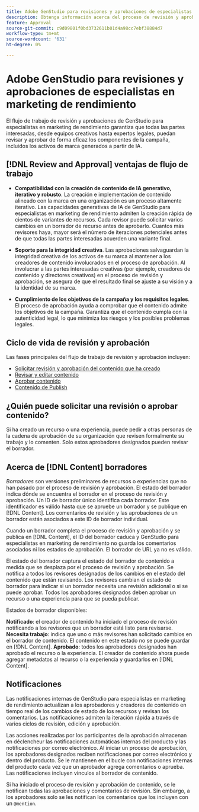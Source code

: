 ```yaml
---
title: Adobe GenStudio para revisiones y aprobaciones de especialistas en marketing de rendimiento
description: Obtenga información acerca del proceso de revisión y aprobación de GenStudio para especialistas en marketing de rendimiento.
feature: Approval
source-git-commit: c9d09801f0bd3732611b01d4a98cc7ebf38884d7
workflow-type: tm+mt
source-wordcount: '631'
ht-degree: 0%

---
```



# Adobe GenStudio para revisiones y aprobaciones de especialistas en marketing de rendimiento

El flujo de trabajo de revisión y aprobaciones de GenStudio para especialistas en marketing de rendimiento garantiza que todas las partes interesadas, desde equipos creativos hasta expertos legales, puedan revisar y aprobar de forma eficaz los componentes de la campaña, incluidos los activos de marca generados a partir de IA.

## [!DNL Review and Approval] ventajas de flujo de trabajo

* **Compatibilidad con la creación de contenido de IA generativo, iterativo y robusto**. La creación e implementación de contenido alineado con la marca en una organización es un proceso altamente iterativo. Las capacidades generativas de IA de GenStudio para especialistas en marketing de rendimiento admiten la creación rápida de cientos de variantes de recursos. Cada revisor puede solicitar varios cambios en un borrador de recurso antes de aprobarlo. Cuantos más revisores haya, mayor será el número de iteraciones potenciales antes de que todas las partes interesadas acuerden una variante final.

* **Soporte para la integridad creativa**. Las aprobaciones salvaguardan la integridad creativa de los activos de su marca al mantener a los creadores de contenido involucrados en el proceso de aprobación. Al involucrar a las partes interesadas creativas (por ejemplo, creadores de contenido y directores creativos) en el proceso de revisión y aprobación, se asegura de que el resultado final se ajuste a su visión y a la identidad de su marca.

* **Cumplimiento de los objetivos de la campaña y los requisitos legales**. El proceso de aprobación ayuda a comprobar que el contenido admite los objetivos de la campaña. Garantiza que el contenido cumpla con la autenticidad legal, lo que minimiza los riesgos y los posibles problemas legales.

## Ciclo de vida de revisión y aprobación

Las fases principales del flujo de trabajo de revisión y aprobación incluyen:

* [Solicitar revisión y aprobación del contenido que ha creado](./request-review.md)
* [Revisar y editar contenido](./review-and-edit.md)
* [Aprobar contenido](./approve-content.md)
* [Contenido de Publish](./publish-content.md)

## ¿Quién puede solicitar una revisión o aprobar contenido?

Si ha creado un recurso o una experiencia, puede pedir a otras personas de la cadena de aprobación de su organización que revisen formalmente su trabajo y lo comenten. Solo estos aprobadores designados pueden revisar el borrador.

## Acerca de [!DNL Content] borradores

_Borradores_ son versiones preliminares de recursos o experiencias que no han pasado por el proceso de revisión y aprobación. El estado del borrador indica dónde se encuentra el borrador en el proceso de revisión y aprobación. Un ID de borrador único identifica cada borrador. Este identificador es válido hasta que se apruebe un borrador y se publique en [!DNL Content]. Los comentarios de revisión y las aprobaciones de un borrador están asociados a este ID de borrador individual.

Cuando un borrador completa el proceso de revisión y aprobación y se publica en [!DNL Content], el ID del borrador caduca y GenStudio para especialistas en marketing de rendimiento no guarda los comentarios asociados ni los estados de aprobación. El borrador de URL ya no es válido.

El estado del borrador captura el estado del borrador de contenido a medida que se desplaza por el proceso de revisión y aprobación. Se notifica a todos los revisores designados de los cambios en el estado del contenido que están revisando. Los revisores cambian el estado de borrador para indicar si un borrador necesita una revisión adicional o si se puede aprobar. Todos los aprobadores designados deben aprobar un recurso o una experiencia para que se pueda publicar.

Estados de borrador disponibles:

**Notificado**: el creador de contenido ha iniciado el proceso de revisión notificando a los revisores que un borrador está listo para revisarse.
**Necesita trabajo**: indica que uno o más revisores han solicitado cambios en el borrador de contenido. El contenido en este estado no se puede guardar en [!DNL Content].
**Aprobado**: todos los aprobadores designados han aprobado el recurso o la experiencia. El creador de contenido ahora puede agregar metadatos al recurso o la experiencia y guardarlos en [!DNL Content].

## Notificaciones

Las notificaciones internas de GenStudio para especialistas en marketing de rendimiento actualizan a los aprobadores y creadores de contenido en tiempo real de los cambios de estado de los recursos y revisan los comentarios. Las notificaciones admiten la iteración rápida a través de varios ciclos de revisión, edición y aprobación.

Las acciones realizadas por los participantes de la aprobación almacenan en déclencheur las notificaciones automáticas internas del producto y las notificaciones por correo electrónico. Al iniciar un proceso de aprobación, los aprobadores designados reciben notificaciones por correo electrónico y dentro del producto. Se le mantienen en el bucle con notificaciones internas del producto cada vez que un aprobador agrega comentarios o aprueba. Las notificaciones incluyen vínculos al borrador de contenido.

Si ha iniciado el proceso de revisión y aprobación de contenido, se le notifican todas las aprobaciones y comentarios de revisión. Sin embargo, a los aprobadores solo se les notifican los comentarios que los incluyen con un `@mention`.
